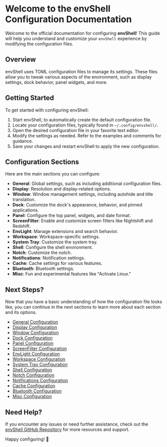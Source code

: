 # Welcome to the envShell Configuration Documentation

Welcome to the official documentation for configuring **envShell**! This guide will help you understand and customize your `envShell` experience by modifying the configuration files.

## Overview

envShell uses TOML configuration files to manage its settings. These files allow you to tweak various aspects of the environment, such as display settings, dock behavior, panel widgets, and more.

## Getting Started

To get started with configuring envShell:

1. Start envShell, to automatically create the default configuration file.
2. Locate your configuration files, typically found in `~/.config/envshell/`.
3. Open the desired configuration file in your favorite text editor.
4. Modify the settings as needed. Refer to the examples and comments for guidance.
5. Save your changes and restart envShell to apply the new configuration.

## Configuration Sections

Here are the main sections you can configure:

- **General**: Global settings, such as including additional configuration files.
- **Display**: Resolution and display-related options.
- **Window**: Window management settings, including autohide and title translation.
- **Dock**: Customize the dock's appearance, behavior, and pinned applications.
- **Panel**: Configure the top panel, widgets, and date format.
- **ScreenFilter**: Enable and customize screen filters like Nightshift and Redshift.
- **EnvLight**: Manage extensions and search behavior.
- **Workspace**: Workspace-specific settings.
- **System Tray**: Customize the system tray.
- **Shell**: Configure the shell environment.
- **Notch**: Customize the notch.
- **Notifications**: Notification settings.
- **Cache**: Cache settings for various features.
- **Bluetooth**: Bluetooth settings.
- **Misc**: Fun and experimental features like "Activate Linux."

## Next Steps?

Now that you have a basic understanding of how the configuration file looks like, you can continue in the next sections to learn more about each section and its options.

- [General Configuration](./General.md)
- [Display Configuration](./Display.md)
- [Window Configuration](./Window.md)
- [Dock Configuration](./Dock.md)
- [Panel Configuration](./Panel.md)
- [ScreenFilter Configuration](./ScreenFilter.md)
- [EnvLight Configuration](./EnvLight.md)
- [Workspace Configuration](./Workspace.md)
- [System Tray Configuration](./Systray.md)
- [Shell Configuration](./Shell.md)
- [Notch Configuration](./Notch.md)
- [Notifications Configuration](./Notifications.md)
- [Cache Configuration](./Cache.md)
- [Bluetooth Configuration](./Bluetooth.md)
- [Misc Configuration](./Misc.md)

## Need Help?

If you encounter any issues or need further assistance, check out the [envShell GitHub Repository](https://github.com/E3nviction/envshell) for more resources and support.

Happy configuring! 🎉  

